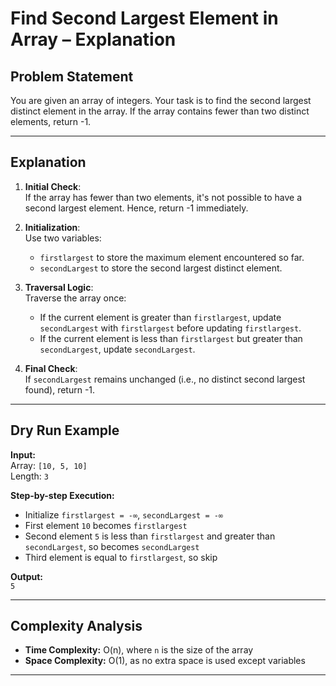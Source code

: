 # Find Second Largest Element in Array – Explanation

## Problem Statement
You are given an array of integers. Your task is to find the second largest distinct element in the array. If the array contains fewer than two distinct elements, return -1.

---

## Explanation

1. **Initial Check**:  
   If the array has fewer than two elements, it's not possible to have a second largest element. Hence, return -1 immediately.

2. **Initialization**:  
   Use two variables:  
   - `firstlargest` to store the maximum element encountered so far.  
   - `secondLargest` to store the second largest distinct element.

3. **Traversal Logic**:  
   Traverse the array once:
   - If the current element is greater than `firstlargest`, update `secondLargest` with `firstlargest` before updating `firstlargest`.
   - If the current element is less than `firstlargest` but greater than `secondLargest`, update `secondLargest`.

4. **Final Check**:  
   If `secondLargest` remains unchanged (i.e., no distinct second largest found), return -1.

---

## Dry Run Example

**Input:**  
Array: `[10, 5, 10]`  
Length: `3`

**Step-by-step Execution:**  
- Initialize `firstlargest = -∞`, `secondLargest = -∞`
- First element `10` becomes `firstlargest`
- Second element `5` is less than `firstlargest` and greater than `secondLargest`, so becomes `secondLargest`
- Third element is equal to `firstlargest`, so skip

**Output:**  
`5`

---

## Complexity Analysis

- **Time Complexity:** O(n), where `n` is the size of the array  
- **Space Complexity:** O(1), as no extra space is used except variables

---
